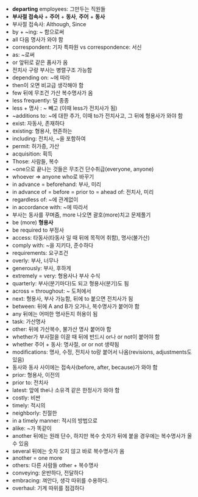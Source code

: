 <ul>
<li><strong>departing</strong> employees: 그만두는 직원들</li>
<li><strong>부사절 접속사</strong> + <strong>주어</strong> + <strong>동사</strong>, <strong>주어</strong> + <strong>동사</strong></li>
<li>부사절 접속사: Although, Since</li>
<li>by + ~ing: ~ 함으로써</li>
<li>all 다음 명사가 와야 함</li>
<li>correspondent: 기자 특파원 vs correspondence: 서신</li>
<li>as: ~로써</li>
<li>or 앞뒤로 같은 품사가 옴</li>
<li>전치사 구랑 부사는 병렬구조 가능함</li>
<li>depending on: ~에 따라</li>
<li>then이 오면 비교급 생각해야 함</li>
<li>few 뒤에 무조건 가산 복수명사가 옴</li>
<li>less frequently: 덜 종종</li>
<li>less + 명사 : ~ 빼고 (이때 less가 전치사가 됨)</li>
<li>~additions to: ~에 대한 추가, 이때 to가 전치사고, 그 뒤에 형용사가 와야 함</li>
<li>exist: 자동사, 존재하다</li>
<li>existing: 형용사, 현존하는</li>
<li>including: 전치사, ~을 포함하여</li>
<li>permit: 허가증, 가산</li>
<li>acquisition: 획득</li>
<li>Those: 사람들, 복수</li>
<li>~one으로 끝나는 것들은 무조건 단수취급(everyone, anyone)</li>
<li>whoever =&gt; anyone who로 바꾸기</li>
<li>in advance = beforehand: 부사, 미리</li>
<li>in advance of = before = prior to = ahead of: 전치사, 미리</li>
<li>regardless of: ~에 관계없이</li>
<li>in accordance with: ~에 따라서</li>
<li>부사는 동사를 꾸며줌, more 나오면 괄호(more)치고 문제풀기</li>
<li>be (more) <strong>형용사</strong></li>
<li>be required to 부정사</li>
<li>access: 타동사(타동사 일 때 뒤에 목적어 취함), 명사(불가산)</li>
<li>comply with: ~을 지키다, 준수하다</li>
<li>requirements: 요구조건</li>
<li>overly: 부사, 너무나</li>
<li>generously: 부사, 후하게</li>
<li>extremely = very: 형용사나 부사 수식</li>
<li>quarterly: 부사(분기마다)도 되고 형용사(분기)도 됨</li>
<li>across = throughout: ~ 도처에서</li>
<li>next: 형용사, 부사 가능함, 뒤에 to 붙으면 전치사가 됨</li>
<li>between: 뒤에 A and B가 오거나, 복수명사가 붙어야 함</li>
<li>any 뒤에는 어떠한 명사든지 허용이 됨</li>
<li>task: 가산명사</li>
<li>other: 뒤에 가산복수, 불가산 명사 붙어야 함</li>
<li>whether가 부사절을 이끌 때 뒤에 반드시 or나 or not이 붙어야 함</li>
<li>whether 주어 + 동사: 명사절, or or not 생략됨</li>
<li>modifications: 명사, 수정, 전치사 to랑 붙어서 나옴(revisions, adjustments도 있음)</li>
<li>동사와 동사 사이에는 접속사(before, after, because)가 와야 함</li>
<li>prior: 형용사, 이전의</li>
<li>prior to: 전치사</li>
<li>latest: 앞에 the나 소유격 같은 한정사가 와야 함</li>
<li>costly: 비싼</li>
<li>timely: 적시의</li>
<li>neighborly: 친절한</li>
<li>in a timely manner: 적시의 방법으로</li>
<li>alike: ~가 똑같이</li>
<li>another 뒤에는 원래 단수, 하지만 복수 숫자가 뒤에 붙을 경우에는 복수명사가 올 수 있음</li>
<li>several 뒤에는 숫자 오지 않고 바로 복수명사가 옴</li>
<li>another = one more</li>
<li>others: 다른 사람들 other + 복수명사</li>
<li>conveying: 운반하다, 전달하다</li>
<li>embracing: 껴안다, 생각 따위를 수용하다.</li>
<li>overhaul: 기계 따위를 점검하다</li>
</ul>